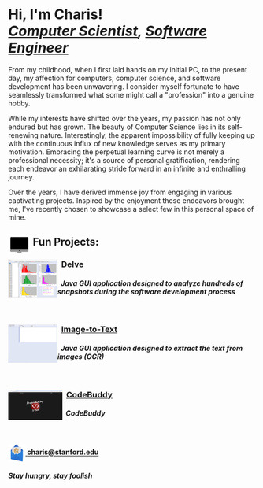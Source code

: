 <h1>Hi, I'm Charis!<br/>
    <i><a href="https://github.com/c-h-a-r-i-s/Education">Computer Scientist</a>, <a href="https://www.linkedin.com/in/charis-charitsis">Software Engineer</a></i>
</h1>

<p>From my childhood, when I first laid hands on my initial PC, to the present day, my affection for computers, computer science, and software development has been unwavering. I consider myself fortunate to have seamlessly transformed what some might call a "profession" into a genuine hobby.</p><p>While my interests have shifted over the years, my passion has not only endured but has grown. The beauty of Computer Science lies in its self-renewing nature. Interestingly, the apparent impossibility of fully keeping up with the continuous influx of new knowledge serves as my primary motivation. Embracing the perpetual learning curve is not merely a professional necessity; it's a source of personal gratification, rendering each endeavor an exhilarating stride forward in an infinite and enthralling journey.</p>
<p>Over the years, I have derived immense joy from engaging in various captivating projects. Inspired by the enjoyment these endeavors brought me, I've recently chosen to showcase a select few in this personal space of mine.</p>

<h2>
    <img align="left" alt="Fun" width="45px" src="https://github.com/c-h-a-r-i-s/resources/blob/main/images/profile/fun_projects.gif"/>&nbsp;Fun Projects:
</h2>

<h3>
    <a href="https://github.com/c-h-a-r-i-s/Delve">
        <img align="left" alt="Delve thumbnail" width="100px" src="https://github.com/c-h-a-r-i-s/resources/blob/main/images/profile/delve.gif"/>
    </a>&nbsp;
    <a href="https://github.com/c-h-a-r-i-s/Delve">Delve</a>
    <h4>&nbsp;&nbsp;<i>Java GUI application designed to analyze hundreds of snapshots during the software development process</i></h4>
</h3>
<br>
<h3>
    <a href="https://github.com/c-h-a-r-i-s/ImageToText">
        <img align="left" alt="Image-to-Text thumbnail" width="100px" src="https://github.com/c-h-a-r-i-s/resources/blob/main/images/profile/image-to-text.gif"/>
    </a>&nbsp;
    <a href="https://github.com/c-h-a-r-i-s/ImageToText">Image-to-Text</a>
    <h4>&nbsp;&nbsp;<i>Java GUI application designed to extract the text from images (OCR)</i></h4>
</h3>
<br>
<h3>
    <a href="https://github.com/c-h-a-r-i-s/CodeBuddy">
        <img align="left" alt="CodeBuddy thumbnail" width="110px" src="https://github.com/c-h-a-r-i-s/resources/blob/main/images/profile/codebuddy.gif"/>
    </a>&nbsp;
    <a href="https://github.com/c-h-a-r-i-s/CodeBuddy">CodeBuddy</a>
    <h4>&nbsp;&nbsp;<i>CodeBuddy</i></h4>
</h3>

<br>
<h4>
    <a href="mailto:charis@stanford.edu">
        <img align="center" alt="Charis Charitsis | E-mail" width="35px" src="https://github.com/c-h-a-r-i-s/resources/blob/main/images/profile/email.png"/>
    </a>
    <a href="mailto:charis@stanford.edu">charis@stanford.edu</a>
</h4>

<h4><i>Stay hungry, stay foolish</i></h4>
